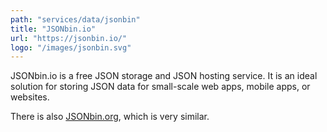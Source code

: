 ```yaml
---
path: "services/data/jsonbin"
title: "JSONbin.io"
url: "https://jsonbin.io/"
logo: "/images/jsonbin.svg"
---
```


JSONbin.io is a free JSON storage and JSON hosting service. It is an ideal solution for storing JSON data for small-scale web apps, mobile apps, or websites. 

There is also <a href="https://jsonbin.org/">JSONbin.org</a>, which is very similar.